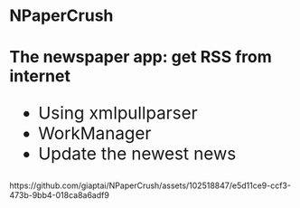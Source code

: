 # NPaperCrush
<h1>The newspaper app: get RSS from internet</h1>
<ul style="font-size:30px">
  <li style="font-size:30px">Using xmlpullparser</li>
  <li>WorkManager</li>
  <li>Update the newest news</li>
</ul>
https://github.com/giaptai/NPaperCrush/assets/102518847/e5d11ce9-ccf3-473b-9bb4-018ca8a6adf9


